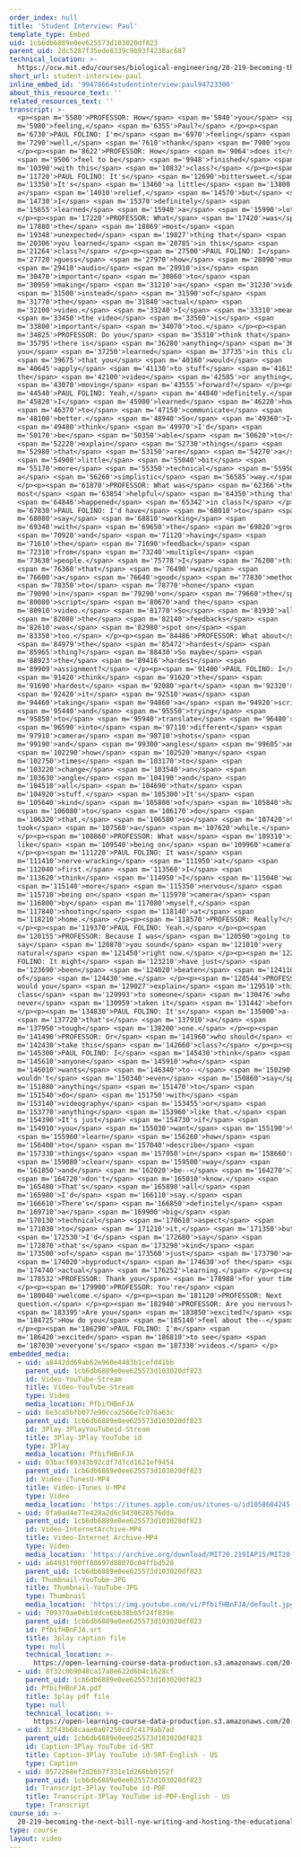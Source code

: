 ```yaml
---
order_index: null
title: 'Student Interview: Paul'
template_type: Embed
uid: 1cb6db6889e0ee625573d103020df823
parent_uid: 2dc5287f35ede8339c9b93f4238ac687
technical_location: >-
  https://ocw.mit.edu/courses/biological-engineering/20-219-becoming-the-next-bill-nye-writing-and-hosting-the-educational-show-january-iap-2015/day-13-screening-final-cuts/student-interview-paul
short_url: student-interview-paul
inline_embed_id: '99478664studentinterview:paul94723300'
about_this_resource_text: ''
related_resources_text: ''
transcript: >-
  <p><span m='5580'>PROFESSOR: How</span> <span m='5840'>you</span> <span
  m='5980'>feeling,</span> <span m='6355'>Paul?</span> </p><p><span
  m='6730'>PAUL FOLINO: I'm</span> <span m='6970'>feeling</span> <span
  m='7290'>well,</span> <span m='7610'>thank</span> <span m='7980'>you.</span>
  </p><p><span m='8622'>PROFESSOR: How</span> <span m='9064'>does it</span>
  <span m='9506'>feel to be</span> <span m='9948'>finished</span> <span
  m='10390'>with this</span> <span m='10832'>class?</span> </p><p><span
  m='11720'>PAUL FOLINO: It's</span> <span m='12690'>bittersweet.</span> <span
  m='13350'>It's</span> <span m='13460'>a little</span> <span m='13800'>bit of
  a</span> <span m='14010'>relief,</span> <span m='14570'>but</span> <span
  m='14730'>I</span> <span m='15370'>definitely</span> <span
  m='15655'>learned</span> <span m='15940'>a</span> <span m='15990'>lot.</span>
  </p><p><span m='17220'>PROFESSOR: What</span> <span m='17420'>was</span> <span
  m='17880'>the</span> <span m='18869'>most</span> <span
  m='19348'>unexpected</span> <span m='19827'>thing that</span> <span
  m='20306'>you learned</span> <span m='20785'>in this</span> <span
  m='21264'>class?</span> </p><p><span m='27500'>PAUL FOLINO: I</span> <span
  m='27720'>guess</span> <span m='27970'>how</span> <span m='28090'>much</span>
  <span m='29410'>audio</span> <span m='29910'>is</span> <span
  m='30470'>important</span> <span m='30860'>to</span> <span
  m='30950'>making</span> <span m='31210'>a</span> <span m='31230'>video</span>
  <span m='31500'>instead</span> <span m='31590'>of</span> <span
  m='31770'>the</span> <span m='31840'>actual</span> <span
  m='32100'>video.</span> <span m='33240'>I</span> <span m='33310'>mean,</span>
  <span m='33450'>the video</span> <span m='33560'>is</span> <span
  m='33800'>important</span> <span m='34070'>too.</span> </p><p><span
  m='34825'>PROFESSOR: Do you</span> <span m='35310'>think that</span> <span
  m='35795'>there is</span> <span m='36280'>anything</span> <span m='36765'>that
  you</span> <span m='37250'>learned</span> <span m='37735'>in this class</span>
  <span m='39675'>that you</span> <span m='40160'>would</span> <span
  m='40645'>apply</span> <span m='41130'>to stuff</span> <span m='41615'>outside
  the</span> <span m='42100'>video</span> <span m='42585'>or anything</span>
  <span m='43070'>moving</span> <span m='43555'>forward?</span> </p><p><span
  m='44540'>PAUL FOLINO: Yeah,</span> <span m='44840'>definitely.</span> <span
  m='45820'>I</span> <span m='45900'>learned</span> <span m='46220'>how</span>
  <span m='46370'>to</span> <span m='47150'>communicate</span> <span
  m='48100'>better.</span> <span m='48940'>So</span> <span m='49360'>I</span>
  <span m='49480'>think</span> <span m='49970'>I'd</span> <span
  m='50170'>be</span> <span m='50350'>able</span> <span m='50620'>to</span>
  <span m='52220'>explain</span> <span m='52730'>things</span> <span
  m='52980'>that</span> <span m='53150'>are</span> <span m='54270'>a</span>
  <span m='54900'>little</span> <span m='55040'>bit</span> <span
  m='55170'>more</span> <span m='55350'>technical</span> <span m='55950'>in
  a</span> <span m='56260'>simplistic</span> <span m='56585'>way.</span>
  </p><p><span m='61870'>PROFESSOR: What was</span> <span m='62366'>the
  most</span> <span m='63854'>helpful</span> <span m='64350'>thing that</span>
  <span m='64846'>happened</span> <span m='65342'>in class?</span> </p><p><span
  m='67830'>PAUL FOLINO: I'd have</span> <span m='68010'>to</span> <span
  m='68080'>say</span> <span m='68810'>working</span> <span
  m='69340'>with</span> <span m='69650'>the</span> <span m='69820'>groups</span>
  <span m='70920'>and</span> <span m='71120'>having</span> <span
  m='71610'>the</span> <span m='71690'>feedback</span> <span
  m='72310'>from</span> <span m='73240'>multiple</span> <span
  m='73630'>people.</span> <span m='75778'>I</span> <span m='76200'>think</span>
  <span m='76360'>that</span> <span m='76490'>was</span> <span
  m='76600'>a</span> <span m='76640'>good</span> <span m='77830'>method</span>
  <span m='78350'>to</span> <span m='78770'>hone</span> <span
  m='79090'>in</span> <span m='79290'>on</span> <span m='79660'>the</span> <span
  m='80080'>script</span> <span m='80670'>and the</span> <span
  m='80910'>video.</span> <span m='81770'>So</span> <span m='81930'>all</span>
  <span m='82080'>the</span> <span m='82140'>feedbacks</span> <span
  m='82610'>was</span> <span m='82980'>spot on</span> <span
  m='83350'>too.</span> </p><p><span m='84486'>PROFESSOR: What about</span>
  <span m='84979'>the</span> <span m='85472'>hardest</span> <span
  m='85965'>thing?</span> <span m='88430'>So maybe</span> <span
  m='88923'>the</span> <span m='89416'>hardest</span> <span
  m='89909'>assignment?</span> </p><p><span m='91400'>PAUL FOLINO: I</span>
  <span m='91420'>think</span> <span m='91620'>the</span> <span
  m='91690'>hardest</span> <span m='92080'>part</span> <span m='92320'>of</span>
  <span m='92420'>it</span> <span m='92510'>was</span> <span
  m='94460'>taking</span> <span m='94860'>a</span> <span m='94920'>script</span>
  <span m='95440'>and</span> <span m='95550'>trying</span> <span
  m='95850'>to</span> <span m='95940'>translate</span> <span m='96480'>it</span>
  <span m='96590'>into</span> <span m='97110'>different</span> <span
  m='97910'>camera</span> <span m='98710'>shots</span> <span
  m='99190'>and</span> <span m='99300'>angles</span> <span m='99605'>and</span>
  <span m='102290'>how</span> <span m='102520'>many</span> <span
  m='102750'>times</span> <span m='103170'>to</span> <span
  m='103220'>change</span> <span m='103540'>an</span> <span
  m='103630'>angle</span> <span m='104190'>and</span> <span
  m='104510'>all</span> <span m='104690'>that</span> <span
  m='104920'>stuff.</span> <span m='105300'>It's</span> <span
  m='105640'>kind</span> <span m='105800'>of</span> <span m='105840'>hard</span>
  <span m='106080'>to</span> <span m='106170'>do</span> <span
  m='106320'>that,</span> <span m='106580'>so</span> <span m='107420'>that
  took</span> <span m='107560'>a</span> <span m='107620'>while.</span>
  </p><p><span m='108860'>PROFESSOR: What was</span> <span m='109310'>it
  like</span> <span m='109540'>being on</span> <span m='109960'>camera?</span>
  </p><p><span m='111220'>PAUL FOLINO: It was</span> <span
  m='111410'>nerve-wracking</span> <span m='111950'>at</span> <span
  m='112040'>first.</span> <span m='113560'>I</span> <span
  m='113620'>think</span> <span m='114950'>I</span> <span m='115040'>was</span>
  <span m='115140'>more</span> <span m='115350'>nervous</span> <span
  m='115710'>being on</span> <span m='115970'>camera</span> <span
  m='116800'>by</span> <span m='117080'>myself,</span> <span
  m='117840'>shooting</span> <span m='118140'>at</span> <span
  m='118210'>home.</span> </p><p><span m='118570'>PROFESSOR: Really?</span>
  </p><p><span m='119370'>PAUL FOLINO: Yeah.</span> </p><p><span
  m='120155'>PROFESSOR: Because I was</span> <span m='120590'>going to
  say</span> <span m='120870'>you sound</span> <span m='121010'>very
  natural</span> <span m='121450'>right now.</span> </p><p><span m='122770'>PAUL
  FOLINO: It might</span> <span m='123210'>have just</span> <span
  m='123690'>been</span> <span m='124020'>beaten</span> <span m='124110'>out
  of</span> <span m='124430'>me.</span> </p><p><span m='128544'>PROFESSOR: How
  would you</span> <span m='129027'>explain</span> <span m='129510'>this
  class</span> <span m='129993'>to someone</span> <span m='130476'>who's
  never</span> <span m='130959'>taken it</span> <span m='131442'>before?</span>
  </p><p><span m='134830'>PAUL FOLINO: It's</span> <span m='135000'>a--</span>
  <span m='137720'>that's</span> <span m='137910'>a</span> <span
  m='137950'>tough</span> <span m='138200'>one.</span> </p><p><span
  m='141490'>PROFESSOR: Or</span> <span m='141960'>who should</span> <span
  m='142430'>take this</span> <span m='142660'>class?</span> </p><p><span
  m='145300'>PAUL FOLINO: I</span> <span m='145430'>think</span> <span
  m='145610'>anyone</span> <span m='145910'>who</span> <span
  m='146010'>wants</span> <span m='146340'>to--</span> <span m='150290'>I
  wouldn't</span> <span m='150340'>even</span> <span m='150860'>say</span> <span
  m='151080'>anything</span> <span m='151470'>to</span> <span
  m='151540'>do</span> <span m='151750'>with</span> <span
  m='153140'>videography</span> <span m='153455'>or</span> <span
  m='153770'>anything</span> <span m='153960'>like that.</span> <span
  m='154390'>It's just</span> <span m='154730'>if</span> <span
  m='154910'>you</span> <span m='155030'>want</span> <span m='155190'>to</span>
  <span m='155960'>learn</span> <span m='156260'>how</span> <span
  m='156400'>to</span> <span m='157040'>describe</span> <span
  m='157330'>things</span> <span m='157950'>in</span> <span m='158660'>a</span>
  <span m='159080'>clear</span> <span m='159500'>way</span> <span
  m='161850'>and</span> <span m='162020'>be--</span> <span m='164270'>I</span>
  <span m='164720'>don't</span> <span m='165010'>know.</span> <span
  m='165480'>That's</span> <span m='165890'>all</span> <span
  m='165980'>I'd</span> <span m='166110'>say.</span> <span
  m='166610'>There's</span> <span m='166850'>definitely</span> <span
  m='169710'>a</span> <span m='169900'>big</span> <span
  m='170130'>technical</span> <span m='170610'>aspect</span> <span
  m='171030'>to</span> <span m='171210'>it,</span> <span m='171350'>but</span>
  <span m='172530'>I'd</span> <span m='172680'>say</span> <span
  m='172870'>that's</span> <span m='173290'>kind</span> <span
  m='173500'>of</span> <span m='173560'>just</span> <span m='173790'>a</span>
  <span m='174020'>byproduct</span> <span m='174630'>of the</span> <span
  m='174740'>actual</span> <span m='176252'>learning.</span> </p><p><span
  m='178532'>PROFESSOR: Thank you</span> <span m='178988'>for your time.</span>
  </p><p><span m='179900'>PROFESSOR: You're</span> <span
  m='180040'>welcome.</span> </p><p><span m='181120'>PROFESSOR: Next
  question.</span> </p><p><span m='182940'>PROFESSOR: Are you nervous?</span>
  <span m='183395'>Are you</span> <span m='183850'>excited?</span> <span
  m='184725'>How do you</span> <span m='185140'>feel about the--</span>
  </p><p><span m='186290'>PAUL FOLINO: I'm</span> <span
  m='186420'>excited</span> <span m='186810'>to see</span> <span
  m='187030'>everyone's</span> <span m='187330'>videos.</span> </p>
embedded_media:
  - uid: a8442dd69ab62e960e4483b1cefd41bb
    parent_uid: 1cb6db6889e0ee625573d103020df823
    id: Video-YouTube-Stream
    title: Video-YouTube-Stream
    type: Video
    media_location: PfbifHBnFJA
  - uid: 6e3ca5bfb077e90cca2566e7c076a63c
    parent_uid: 1cb6db6889e0ee625573d103020df823
    id: 3Play-3PlayYouTubeid-Stream
    title: 3Play-3Play YouTube id
    type: 3Play
    media_location: PfbifHBnFJA
  - uid: 03bacf89343b92cdf7d7cd1621ef9454
    parent_uid: 1cb6db6889e0ee625573d103020df823
    id: Video-iTunesU-MP4
    title: Video-iTunes U-MP4
    type: Video
    media_location: 'https://itunes.apple.com/us/itunes-u/id1058604245'
  - uid: 0fa0ad4e77e428a2d6c9430628576dda
    parent_uid: 1cb6db6889e0ee625573d103020df823
    id: Video-InternetArchive-MP4
    title: Video-Internet Archive-MP4
    type: Video
    media_location: 'https://archive.org/download/MIT20.219IAP15/MIT20_219IAP15_D13P1_300k.mp4'
  - uid: a64931f00ff88697d88078c04ffbd528
    parent_uid: 1cb6db6889e0ee625573d103020df823
    id: Thumbnail-YouTube-JPG
    title: Thumbnail-YouTube-JPG
    type: Thumbnail
    media_location: 'https://img.youtube.com/vi/PfbifHBnFJA/default.jpg'
  - uid: 709370ae0eb1ddce6bb38bb5f24f839e
    parent_uid: 1cb6db6889e0ee625573d103020df823
    id: PfbifHBnFJA.srt
    title: 3play caption file
    type: null
    technical_location: >-
      https://open-learning-course-data-production.s3.amazonaws.com/20-219-becoming-the-next-bill-nye-writing-and-hosting-the-educational-show-january-iap-2015/709370ae0eb1ddce6bb38bb5f24f839e_PfbifHBnFJA.srt
  - uid: 8f32c0b9048ca17a8e622d6b4c1628cf
    parent_uid: 1cb6db6889e0ee625573d103020df823
    id: PfbifHBnFJA.pdf
    title: 3play pdf file
    type: null
    technical_location: >-
      https://open-learning-course-data-production.s3.amazonaws.com/20-219-becoming-the-next-bill-nye-writing-and-hosting-the-educational-show-january-iap-2015/8f32c0b9048ca17a8e622d6b4c1628cf_PfbifHBnFJA.pdf
  - uid: 32f43b68caae0a07250cd7c4179ab7ad
    parent_uid: 1cb6db6889e0ee625573d103020df823
    id: Caption-3Play YouTube id-SRT
    title: Caption-3Play YouTube id-SRT-English - US
    type: Caption
  - uid: 0572268ef2d26b7f331e1d266bb0152f
    parent_uid: 1cb6db6889e0ee625573d103020df823
    id: Transcript-3Play YouTube id-PDF
    title: Transcript-3Play YouTube id-PDF-English - US
    type: Transcript
course_id: >-
  20-219-becoming-the-next-bill-nye-writing-and-hosting-the-educational-show-january-iap-2015
type: course
layout: video
---
```

